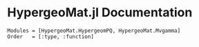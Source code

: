 # HypergeoMat.jl Documentation

```@autodocs
Modules = [HypergeoMat.HypergeomPQ, HypergeoMat.Mvgamma]
Order   = [:type, :function]
```
